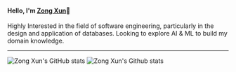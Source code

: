   <h4> Hello, I'm <b><a rel="nofollow noopener noreferrer" target="_blank" href="https://www.linkedin.com/in/zong-xun-lee-709a131bb/">Zong Xun</a></b>👋 </h4>
  Highly Interested in the field of software engineering, particularly in the design and application of databases. Looking to explore AI & ML to build my domain knowledge.
  
  <hr/> 

![Zong Xun's GitHub stats](https://github-readme-stats.vercel.app/api?username=Zxun2&show_icons=true&theme=transparent&count_private=true)
![Zong Xun's Github stats](https://github-readme-streak-stats.herokuapp.com/?user=Zxun2&theme=default&hide_border=false)<br/>
